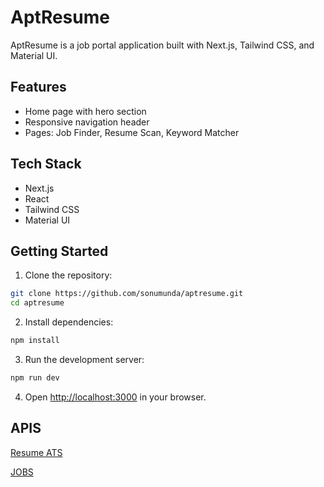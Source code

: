 
# AptResume

AptResume is a job portal application built with Next.js, Tailwind CSS, and Material UI.

## Features

- Home page with hero section
- Responsive navigation header
- Pages: Job Finder, Resume Scan, Keyword Matcher

## Tech Stack

- Next.js
- React
- Tailwind CSS
- Material UI

## Getting Started

1. Clone the repository:
```bash
git clone https://github.com/sonumunda/aptresume.git
cd aptresume
```

2. Install dependencies:
```bash
npm install
```

3. Run the development server:
```bash
npm run dev
```

4. Open [http://localhost:3000](http://localhost:3000) in your browser.

## APIS

[Resume ATS](https://rapidapi.com/ltdbilgisam/api/ai-resume-builder-cv-checker-resume-rewriter-api/playground/apiendpoint_dc76088d-cb43-4aab-b976-e5ae00ff840f)

[JOBS](https://rapidapi.com/fantastic-jobs-fantastic-jobs-default/api/active-jobs-db/playground/apiendpoint_beaea620-f72c-4091-bf8c-37f9916e2ea9)


